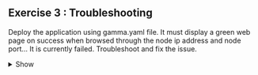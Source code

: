  ## Exercise 3 : Troubleshooting
  


Deploy the application using gamma.yaml file. It must display a green web page on success when browsed through the node ip address and node port... It is currently failed. Troubleshoot and fix the issue.

<details><summary>Show</summary>
<p>

```bash
Ans
```

</p>
</details>
